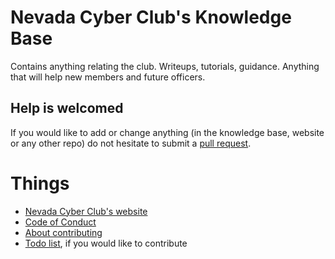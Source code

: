 # Nevada Cyber Club's Knowledge Base
Contains anything relating the club. Writeups, tutorials, guidance. Anything that will help new members and future officers.

## Help is welcomed
If you would like to add or change anything (in the knowledge base, website or any other repo) do not hesitate to submit a [pull request](https://docs.github.com/en/pull-requests/collaborating-with-pull-requests/proposing-changes-to-your-work-with-pull-requests/creating-a-pull-request-from-a-fork). 

# Things

- [Nevada Cyber Club's website](https://www.nevadacyberclub.com/)
- [Code of Conduct](CODE_OF_CONDUCT.md)
- [About contributing](CONTRIBUTING.md)
- [Todo list](TODO.md), if you would like to contribute
